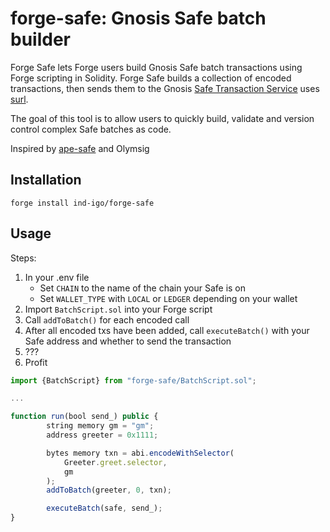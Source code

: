 # forge-safe: Gnosis Safe batch builder

Forge Safe lets Forge users build Gnosis Safe batch transactions using Forge scripting in Solidity. Forge Safe builds a collection of encoded transactions, then sends them to the Gnosis [Safe Transaction Service](https://github.com/safe-global/safe-transaction-service) uses [surl](https://github.com/memester-xyz/surl).

The goal of this tool is to allow users to quickly build, validate and version control complex Safe batches as code.

Inspired by [ape-safe](https://github.com/banteg/ape-safe) and Olymsig

## Installation

```forge install ind-igo/forge-safe```

## Usage

Steps:

1. In your .env file
    - Set `CHAIN` to the name of the chain your Safe is on
    - Set `WALLET_TYPE` with `LOCAL` or `LEDGER` depending on your wallet
2. Import `BatchScript.sol` into your Forge script
3. Call `addToBatch()` for each encoded call
4. After all encoded txs have been added, call `executeBatch()` with your Safe address and whether to send the transaction
5. ???
6. Profit

```js
import {BatchScript} from "forge-safe/BatchScript.sol";

...

function run(bool send_) public {
        string memory gm = "gm";
        address greeter = 0x1111;

        bytes memory txn = abi.encodeWithSelector(
            Greeter.greet.selector,
            gm
        );
        addToBatch(greeter, 0, txn);

        executeBatch(safe, send_);
}
```